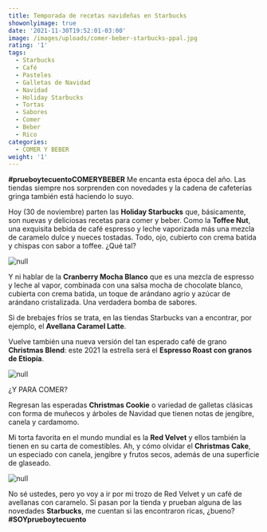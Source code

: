 ```yaml
---
title: Temporada de recetas navideñas en Starbucks
showonlyimage: true
date: '2021-11-30T19:52:01-03:00'
image: /images/uploads/comer-beber-starbucks-ppal.jpg
rating: '1'
tags:
  - Starbucks
  - Café
  - Pasteles
  - Galletas de Navidad
  - Navidad
  - Holiday Starbucks
  - Tortas
  - Sabores
  - Comer
  - Beber
  - Rico
categories:
  - COMER Y BEBER
weight: '1'
---
```

**\#prueboytecuentoCOMERYBEBER** Me encanta esta época del año. Las tiendas siempre nos sorprenden con novedades y la cadena de cafeterías gringa también está haciendo lo suyo.

<!--more-->

Hoy (30 de noviembre) parten las **Holiday Starbucks** que, básicamente, son nuevas y deliciosas recetas para comer y beber. Como la **Toffee Nut**, una exquisita bebida de café espresso y leche vaporizada más una mezcla de caramelo dulce y nueces tostadas. Todo, ojo, cubierto con crema batida y chispas con sabor a toffee. ¿Qué tal?

![null](/images/uploads/comer-beber-starbucks-ppal.jpg)

Y ni hablar de la **Cranberry Mocha Blanco** que es una mezcla de espresso y leche al vapor, combinada con una salsa mocha de chocolate blanco, cubierta con crema batida, un toque de arándano agrio y azúcar de arándano cristalizada. Una verdadera bomba de sabores.

Si de brebajes fríos se trata, en las tiendas Starbucks van a encontrar, por ejemplo, el **Avellana Caramel Latte**.

Vuelve también una nueva versión del tan esperado café de grano **Christmas Blend**: este 2021 la estrella será el **Espresso Roast con granos de Etiopía**.

![null](/images/uploads/comer-beber-starbucks-2.jpg)

¿Y PARA COMER?

Regresan las esperadas **Christmas Cookie** o variedad de galletas clásicas con forma de muñecos y árboles de Navidad que tienen notas de jengibre, canela y cardamomo. 

Mi torta favorita en el mundo mundial es la **Red Velvet** y ellos también la tienen en su carta de comestibles. Ah, y cómo olvidar el **Christmas Cake**, un especiado con canela, jengibre y frutos secos, además de una superficie de glaseado.

![null](/images/uploads/comer-beber-starbucks-3.jpg)

No sé ustedes, pero yo voy a ir por mi trozo de Red Velvet y un café de avellanas con caramelo. Si pasan por la tienda y prueban alguna de las novedades **Starbucks**, me cuentan si las encontraron ricas, ¿bueno? **\#SOYprueboytecuento**
